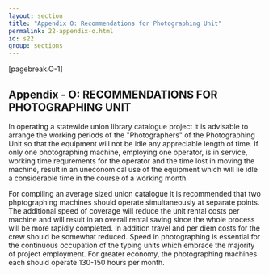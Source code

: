 ```yaml
---
layout: section
title: "Appendix O: Recommendations for Photographing Unit"
permalink: 22-appendix-o.html
id: s22
group: sections
---
```


[pagebreak.O-1]

## Appendix - O: RECOMMENDATIONS FOR PHOTOGRAPHING UNIT

In operating a statewide union library catalogue project it is advisable
to arrange the working periods of the "Photographers" of the Photographing Unit
so that the equipment will not be idle any appreciable length of time. If only
one photographing machine, employing one operator, is in service, working time
requrements for the operator and the time lost in moving the machine, result
in an uneconomical use of the equipment which will lie idle a considerable time
in the course of a working month.

For compiling an average sized union catalogue it is recommended that
two phptographing machines should operate simultaneously at separate points.
The additional speed of coverage will reduce the unit rental costs per machine
and will result in an overall rental saving since the whole process will be
more rapidly completed. In addition travel and per diem costs for the crew
should be somewhat reduced. Speed in photographing is essential for the continuous occupation of the typing units which embrace the majority of project
employment. For greater economy, the photographing machines each should operate  130-150 hours per month.